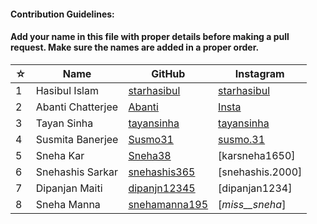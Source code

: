 #### Contribution Guidelines:

#### Add your name in this file with proper details before making a pull request. Make sure the names are added in a proper order.

| ☆ | Name | GitHub | Instagram |
| --- | --- | --- | --- |
| 1 | Hasibul Islam | [starhasibul](https://github.com/starhasibul) | [starhasibul](https://instagram.com/starhasibul) |
| 2 | Abanti Chatterjee | [Abanti](https://github.com/Abanti-2001) | [Insta](Instagram.com) |
| 3 | Tayan Sinha | [tayansinha](https://github.com/TayanSinha) | [tayansinha](https://instagram.com/tayansinha) |
| 4 | Susmita Banerjee | [Susmo31](https://github.com/Susmo31) | [susmo.31](https://www.instagram.com/susmo.31/) |
| 5 | Sneha Kar | [Sneha38](https://github.com/Sneha38) | [karsneha1650]
| 6 | Snehashis Sarkar | [snehashis365](https://github.com/snehashis365) | [snehashis.2000]
| 7 | Dipanjan Maiti | [dipanjn12345](https://github.com/Dipanjan12345) | [dipanjan1234]
| 8 | Sneha Manna | [snehamanna195](https://github.com/misssneha) |[_miss__sneha_] |






